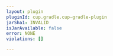 ```yaml
---
layout: plugin
pluginId: cup.gradle.cup-gradle-plugin
jarSha1: INVALID
isJarAvailable: false
error: NONE
violations: []

---
```

